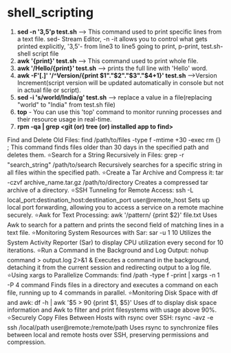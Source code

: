 # shell_scripting

1. **sed -n '3,5'p test.sh** --> This command used to print specific lines from a text file. sed- Stream Editor, -n -it allows you to control what gets printed explicitly, '3,5'- from line3 to line5 going to print, p-print, test.sh- shell script file
2. **awk '{print}' test.sh** --> This command used to print whole file.
3. **awk '/Hello/{print}' test.sh** --> prints the full line with 'Hello' word.
4. **awk -F'[.]' '/^Version/{print $1"."$2"."$3"."$4+1}' test.sh** -->Version Increment(script version will be updated automatically in console but not in actual file or script).
5. **sed -i 's/world/India/g' test.sh** --> replace a value in a file(replacing "world" to "India" from test.sh file)
6. **top** - You can use this 'top' command to monitor running processes and their resource usage in real-time.
7. **rpm -qa | grep <git (or) tree (or) installed app to find>**


 Find and Delete Old Files:
 find /path/to/files -type f -mtime +30 -exec rm {} \;
 This command finds files older than 30 days in the specified path and deletes them.
⭐Search for a String Recursively in Files:
 grep -r "search_string" /path/to/search
 Recursively searches for a specific string in all files within the specified path.
⭐Create a Tar Archive and Compress it:
 tar -czvf archive_name.tar.gz /path/to/directory
 Creates a compressed tar archive of a directory.
⭐SSH Tunneling for Remote Access:
 ssh -L local_port:destination_host:destination_port user@remote_host
 Sets up local port forwarding, allowing you to access a service on a remote machine securely.
⭐Awk for Text Processing:
 awk '/pattern/ {print $2}' file.txt
 Uses Awk to search for a pattern and prints the second field of matching lines in a text file.
⭐Monitoring System Resources with Sar:
 sar -u 1 10
 Utilizes the System Activity Reporter (Sar) to display CPU utilization every second for 10 iterations.
⭐Run a Command in the Background and Log Output:
 nohup command > output.log 2>&1 &
 Executes a command in the background, detaching it from the current session and redirecting output to a log file.
⭐Using xargs to Parallelize Commands:
 find /path -type f -print | xargs -n 1 -P 4 command
 Finds files in a directory and executes a command on each file, running up to 4 commands in parallel.
⭐Monitoring Disk Space with df and awk:
 df -h | awk '$5 > 90 {print $1, $5}'
 Uses df to display disk space information and Awk to filter and print filesystems with usage above 90%.
⭐Securely Copy Files Between Hosts with rsync over SSH:
 rsync -avz -e ssh /local/path user@remote:/remote/path
 Uses rsync to synchronize files between local and remote hosts over SSH, preserving permissions and compression.

